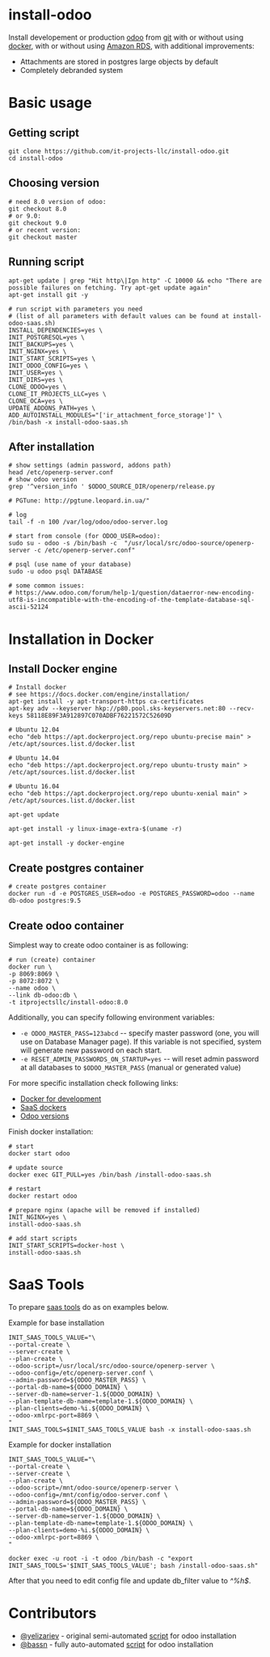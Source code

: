 # install-odoo

Install developement or production 
[odoo](https://www.odoo.com/) from [git](https://github.com/odoo/odoo)
with or without using [docker](https://www.docker.com/), 
with or without using [Amazon RDS](https://aws.amazon.com/rds/), with additional improvements: 

* Attachments are stored in postgres large objects by default
* Completely debranded system

# Basic usage

## Getting script

    git clone https://github.com/it-projects-llc/install-odoo.git
    cd install-odoo
    
## Choosing version

    # need 8.0 version of odoo:
    git checkout 8.0
    # or 9.0:
    git checkout 9.0
    # or recent version:
    git checkout master

## Running script

    apt-get update | grep "Hit http\|Ign http" -C 10000 && echo "There are possible failures on fetching. Try apt-get update again"
    apt-get install git -y

    # run script with parameters you need
    # (list of all parameters with default values can be found at install-odoo-saas.sh)
    INSTALL_DEPENDENCIES=yes \
    INIT_POSTGRESQL=yes \
    INIT_BACKUPS=yes \
    INIT_NGINX=yes \
    INIT_START_SCRIPTS=yes \
    INIT_ODOO_CONFIG=yes \
    INIT_USER=yes \
    INIT_DIRS=yes \
    CLONE_ODOO=yes \
    CLONE_IT_PROJECTS_LLC=yes \
    CLONE_OCA=yes \
    UPDATE_ADDONS_PATH=yes \
    ADD_AUTOINSTALL_MODULES="['ir_attachment_force_storage']" \
    /bin/bash -x install-odoo-saas.sh

## After installation

    # show settings (admin password, addons path)
    head /etc/openerp-server.conf
    # show odoo version
    grep '^version_info ' $ODOO_SOURCE_DIR/openerp/release.py

    # PGTune: http://pgtune.leopard.in.ua/"

    # log
    tail -f -n 100 /var/log/odoo/odoo-server.log
    
    # start from console (for ODOO_USER=odoo):
    sudo su - odoo -s /bin/bash -c  "/usr/local/src/odoo-source/openerp-server -c /etc/openerp-server.conf"
    
    # psql (use name of your database)
    sudo -u odoo psql DATABASE
    
    # some common issues:
    # https://www.odoo.com/forum/help-1/question/dataerror-new-encoding-utf8-is-incompatible-with-the-encoding-of-the-template-database-sql-ascii-52124



# Installation in Docker

## Install Docker engine

    # Install docker
    # see https://docs.docker.com/engine/installation/
    apt-get install -y apt-transport-https ca-certificates
    apt-key adv --keyserver hkp://p80.pool.sks-keyservers.net:80 --recv-keys 58118E89F3A912897C070ADBF76221572C52609D

    # Ubuntu 12.04
    echo "deb https://apt.dockerproject.org/repo ubuntu-precise main" > /etc/apt/sources.list.d/docker.list

    # Ubuntu 14.04
    echo "deb https://apt.dockerproject.org/repo ubuntu-trusty main" > /etc/apt/sources.list.d/docker.list

    # Ubuntu 16.04
    echo "deb https://apt.dockerproject.org/repo ubuntu-xenial main" > /etc/apt/sources.list.d/docker.list

    apt-get update

    apt-get install -y linux-image-extra-$(uname -r)

    apt-get install -y docker-engine

## Create postgres container 

    # create postgres container
    docker run -d -e POSTGRES_USER=odoo -e POSTGRES_PASSWORD=odoo --name db-odoo postgres:9.5

## Create odoo container

Simplest way to create odoo container is as following:

    # run (create) container
    docker run \
    -p 8069:8069 \
    -p 8072:8072 \
    --name odoo \
    --link db-odoo:db \
    -t itprojectsllc/install-odoo:8.0

Additionally, you can specify following environment variables:

* ``-e ODOO_MASTER_PASS=123abcd`` -- specify master password (one, you will use on Database Manager page). If this variable is not specified, system will generate new password on each start.
* ``-e RESET_ADMIN_PASSWORDS_ON_STARTUP=yes`` -- will reset admin password at all databases to ``$ODOO_MASTER_PASS`` (manual or generated value)

For more specific installation check following links:

* [Docker for development](docs/dev.rst)
* [SaaS dockers](docs/saas.rst)
* [Odoo versions](docs/odoo-versions.rst)


Finish docker installation:

    # start
    docker start odoo

    # update source
    docker exec GIT_PULL=yes /bin/bash /install-odoo-saas.sh

    # restart
    docker restart odoo

    # prepare nginx (apache will be removed if installed)
    INIT_NGINX=yes \
    install-odoo-saas.sh

    # add start scripts
    INIT_START_SCRIPTS=docker-host \
    install-odoo-saas.sh

# SaaS Tools

To prepare [saas tools](https://github.com/it-projects-llc/odoo-saas-tools) do as on examples below.

Example for base installation

    INIT_SAAS_TOOLS_VALUE="\
    --portal-create \
    --server-create \
    --plan-create \
    --odoo-script=/usr/local/src/odoo-source/openerp-server \
    --odoo-config=/etc/openerp-server.conf \
    --admin-password=${ODOO_MASTER_PASS} \
    --portal-db-name=${ODOO_DOMAIN} \
    --server-db-name=server-1.${ODOO_DOMAIN} \
    --plan-template-db-name=template-1.${ODOO_DOMAIN} \
    --plan-clients=demo-%i.${ODOO_DOMAIN} \
    --odoo-xmlrpc-port=8869 \
    "
    INIT_SAAS_TOOLS=$INIT_SAAS_TOOLS_VALUE bash -x install-odoo-saas.sh

Example for docker installation

    INIT_SAAS_TOOLS_VALUE="\
    --portal-create \
    --server-create \
    --plan-create \
    --odoo-script=/mnt/odoo-source/openerp-server \
    --odoo-config=/mnt/config/odoo-server.conf \
    --admin-password=${ODOO_MASTER_PASS} \
    --portal-db-name=${ODOO_DOMAIN} \
    --server-db-name=server-1.${ODOO_DOMAIN} \
    --plan-template-db-name=template-1.${ODOO_DOMAIN} \
    --plan-clients=demo-%i.${ODOO_DOMAIN} \
    --odoo-xmlrpc-port=8869 \
    "

    docker exec -u root -i -t odoo /bin/bash -c "export INIT_SAAS_TOOLS='$INIT_SAAS_TOOLS_VALUE'; bash /install-odoo-saas.sh"
    
After that you need to edit config file and update db_filter value to *^%h$*.

# Contributors

* [@yelizariev](https://github.com/yelizariev) - original semi-automated [script](https://gist.github.com/yelizariev/2abdd91d00dddc4e4fa4) for odoo installation
* [@bassn](https://github.com/bassn) - fully auto-automated [script](https://gist.github.com/bassn/996f8b168f0b1406dd54) for odoo installation
